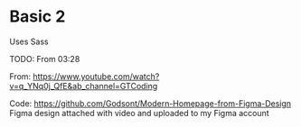 # Basic 2

Uses Sass

TODO: From 03:28

From: https://www.youtube.com/watch?v=q_YNq0j_QfE&ab_channel=GTCoding

Code: https://github.com/Godsont/Modern-Homepage-from-Figma-Design
Figma design attached with video and uploaded to my Figma account
